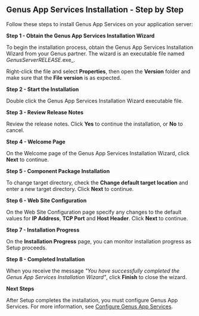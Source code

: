 ## Genus App Services Installation - Step by Step

Follow these steps to install Genus App Services on your application server:

**Step 1 - Obtain the Genus App Services Installation Wizard**

To begin the installation process, obtain the Genus App Services Installation Wizard from your Genus partner. The wizard is an executable file named _GenusServer_<VERSION>_RELEASE_<DATE>.exe_.

Right-click the file and select **Properties**, then open the **Version** folder and make sure that the **File version** is as expected.

**Step 2 - Start the Installation**

Double click the Genus App Services Installation Wizard executable file.

**Step 3 - Review Release Notes**

Review the release notes. Click **Yes** to continue the installation, or **No** to cancel.

**Step 4 - Welcome Page**

On the Welcome page of the Genus App Services Installation Wizard, click **Next** to continue.

**Step 5 - Component Package Installation**

To change target directory, check the **Change default target location** and enter a new target directory. Click **Next** to continue.

**Step 6 - Web Site Configuration**

On the Web Site Configuration page specify any changes to the default values for **IP Address**, **TCP Port** and **Host Header**. Click **Next** to continue.

**Step 7 - Installation Progress**

On the **Installation Progress** page, you can monitor installation progress as Setup proceeds.

**Step 8 - Completed Installation**

When you receive the message _"You have successfully completed the Genus App Services Installation Wizard"_, click **Finish** to close the wizard.

**Next Steps**

After Setup completes the installation, you must configure Genus App Services. For more information, see [Configure Genus App Services](../../installation-and-configuration/configure-and-maintain-genus-server.md).